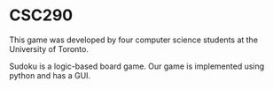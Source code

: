 # CSC290
This game was developed by four computer science students at the University of Toronto.

Sudoku is a logic-based board game. Our game is implemented using python and has a GUI.  
